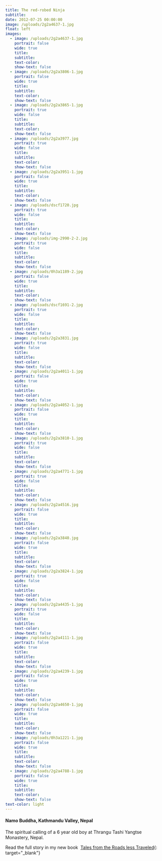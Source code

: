 ```yaml
---
title: The red-robed Ninja
subtitle:
date: 2012-07-25 00:00:00
image: /uploads/2g2a4637-1.jpg
float: left
images:
  - image: /uploads/2g2a4637-1.jpg
    portrait: false
    wide: true
    title:
    subtitle:
    text-color:
    show-text: false
  - image: /uploads/2g2a3806-1.jpg
    portrait: false
    wide: true
    title:
    subtitle:
    text-color:
    show-text: false
  - image: /uploads/2g2a3865-1.jpg
    portrait: true
    wide: false
    title:
    subtitle:
    text-color:
    show-text: false
  - image: /uploads/2g2a3977.jpg
    portrait: true
    wide: false
    title:
    subtitle:
    text-color:
    show-text: false
  - image: /uploads/2g2a3951-1.jpg
    portrait: false
    wide: true
    title:
    subtitle:
    text-color:
    show-text: false
  - image: /uploads/dscf1720.jpg
    portrait: true
    wide: false
    title:
    subtitle:
    text-color:
    show-text: false
  - image: /uploads/img-2990-2-2.jpg
    portrait: true
    wide: false
    title:
    subtitle:
    text-color:
    show-text: false
  - image: /uploads/0h3a1189-2.jpg
    portrait: false
    wide: true
    title:
    subtitle:
    text-color:
    show-text: false
  - image: /uploads/dscf1691-2.jpg
    portrait: true
    wide: false
    title:
    subtitle:
    text-color:
    show-text: false
  - image: /uploads/2g2a3831.jpg
    portrait: true
    wide: false
    title:
    subtitle:
    text-color:
    show-text: false
  - image: /uploads/2g2a4011-1.jpg
    portrait: false
    wide: true
    title:
    subtitle:
    text-color:
    show-text: false
  - image: /uploads/2g2a4052-1.jpg
    portrait: false
    wide: true
    title:
    subtitle:
    text-color:
    show-text: false
  - image: /uploads/2g2a3810-1.jpg
    portrait: true
    wide: false
    title:
    subtitle:
    text-color:
    show-text: false
  - image: /uploads/2g2a4771-1.jpg
    portrait: true
    wide: false
    title:
    subtitle:
    text-color:
    show-text: false
  - image: /uploads/2g2a4516.jpg
    portrait: false
    wide: true
    title:
    subtitle:
    text-color:
    show-text: false
  - image: /uploads/2g2a3840.jpg
    portrait: false
    wide: true
    title:
    subtitle:
    text-color:
    show-text: false
  - image: /uploads/2g2a3824-1.jpg
    portrait: true
    wide: false
    title:
    subtitle:
    text-color:
    show-text: false
  - image: /uploads/2g2a4435-1.jpg
    portrait: true
    wide: false
    title:
    subtitle:
    text-color:
    show-text: false
  - image: /uploads/2g2a4111-1.jpg
    portrait: false
    wide: true
    title:
    subtitle:
    text-color:
    show-text: false
  - image: /uploads/2g2a4239-1.jpg
    portrait: false
    wide: true
    title:
    subtitle:
    text-color:
    show-text: false
  - image: /uploads/2g2a4650-1.jpg
    portrait: false
    wide: true
    title:
    subtitle:
    text-color:
    show-text: false
  - image: /uploads/0h3a1221-1.jpg
    portrait: false
    wide: true
    title:
    subtitle:
    text-color:
    show-text: false
  - image: /uploads/2g2a4788-1.jpg
    portrait: false
    wide: true
    title:
    subtitle:
    text-color:
    show-text: false
text-color: light
---
```


#### Namo Buddha, Kathmandu Valley, Nepal

The spiritual calling of a 6 year old boy at Thrangu Tashi Yangtse Monastery, Nepal.

Read the full story in my new book &nbsp;[Tales from the Roads less Traveled](https://shop.pieaerts.com/collections/book){: target="_blank"}